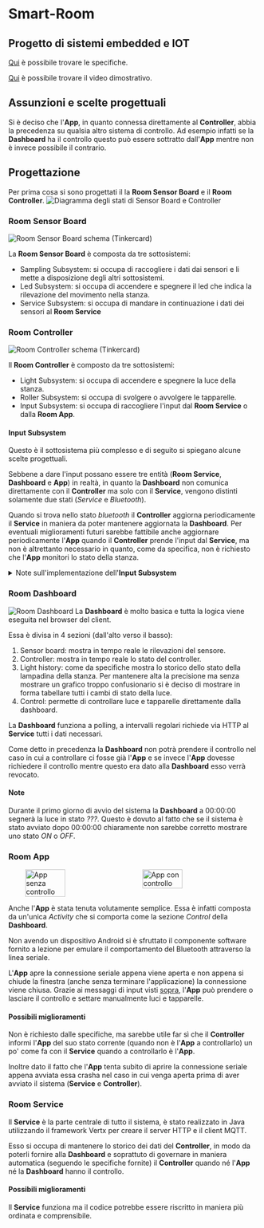 # Smart-Room

## Progetto di sistemi embedded e IOT
[Qui](./Specificaitions.pdf) è possibile trovare le specifiche.

[Qui](./vid/smart_room_video_no_audio.mp4) è possibile trovare il video dimostrativo.

## Assunzioni e scelte progettuali
Si è deciso che l'**App**, in quanto connessa direttamente al **Controller**, abbia la precedenza su qualsia altro sistema di controllo.
Ad esempio infatti se la **Dashboard** ha il controllo questo può essere sottratto dall'**App** mentre non è invece possibile il contrario.

## Progettazione
Per prima cosa si sono progettati il la **Room Sensor Board** e il **Room Controller**.
![Diagramma degli stati di Sensor Board e Controller](./img/state_diagrams.png)

### Room Sensor Board
![Room Sensor Board schema (Tinkercard)](./img/room_sensor_board.png)

La **Room Sensor Board** è composta da tre sottosistemi:
- Sampling Subsystem: si occupa di raccogliere i dati dai sensori e li mette a disposizione degli altri sottosistemi.
- Led Subsystem: si occupa di accendere e spegnere il led che indica la rilevazione del movimento nella stanza.
- Service Subsystem: si occupa di mandare in continuazione i dati dei sensori al **Room Service**

### Room Controller
![Room Controller schema (Tinkercard)](./img/room_controller.png)

Il **Room Controller** è composto da tre sottosistemi:
- Light Subsystem: si occupa di accendere e spegnere la luce della stanza.
- Roller Subsystem: si occupa di svolgere o avvolgere le tapparelle.
- Input Subsystem: si occupa di raccogliere l'input dal **Room Service** o dalla **Room App**.

#### Input Subsystem
Questo è il sottosistema più complesso e di seguito si spiegano alcune scelte progettuali.

Sebbene a dare l'input possano essere tre entità (**Room Service**, **Dashboard** e **App**) in realtà, in quanto la **Dashboard** non comunica direttamente con il **Controller** ma solo con il **Service**, vengono distinti solamente due stati (*Service* e *Bluetooth*). 

Quando si trova nello stato *bluetooth* il **Controller** aggiorna periodicamente il **Service** in maniera da poter mantenere aggiornata la **Dashboard**. Per eventuali miglioramenti futuri sarebbe fattibile anche aggiornare periodicamente l'**App** quando il **Controller** prende l'input dal **Service**, ma non è altrettanto necessario in quanto, come da specifica, non è richiesto che l'**App** monitori lo stato della stanza.

<details>
<summary>
    <span id="InputSubsystemInput"> Note sull'implementazione dell'<span style="font-weight: bold;">Input Subsystem </span> </span>
</summary>

Siccome i periodi del **Controller** potrebbero essere modificati, e quindi potrebbero diventare addirittura più lunghi dell'invio degli input da parte del **Service** o dell'**App**, e siccome il **Service** e l'**App** potrebbero inviare messaggi in maniera molto ravvicinata si è deciso di permettere l'accumulo dei messaggi di input.

Accumulare i messaggi rende però necessario memorizzarne la sorgente, si è scelto quindi di utilizzare un unico formato di messaggi di input sia dal **Service** che dall'**App** che è il seguente.

\<InputChangeFlag\>;\<InputSource\>;\<Light\>;\<RollerPercentage\>

*InputChangeFlag* serve ad indicare il cambio di sorgente di input, è un intero e può assumere i seguenti valori:
- NO_CHANGE = 0 (la sorgente non cambia)
- BT_CONN = 1 (la sorgente diventa il bluetooth)
- BT_DISC = 2 (la sorgente torna ad essere il **Service**)

*InputSource* è un intero e può assumere i seguenti valori:
- SERVICE = 0
- BLUETOOTH = 1

*Light* e *RollerPercentage* sono interi e indicano se accendere o meno la luce e la percentuale di apertura delle tapparelle.

Questi messaggi, in caso si accumulo, vengono processati in un unico ciclo dell'**Input Subsystem** ma in modo da tenere consistente lo stato del controller, come se i messaggi fossero stati processati uno per ogni ciclo.

Il motivo per cui non è possibile utilizzare semplicemente solo l'ultimo input è evidente con il seguente esempio:
>
>Si ipotizzi l'accumulo dei seguenti messaggi (a sinistra i più vecchi)
>
>0;0;x;xxx : 1;1;x;xxx : 0;0;x;xxx
>
>Il primo messaggio viene dal **Service**.
>
>Il secondo messaggio viene dall'**App** e indica il cambio di input a *BLUETOOTH*
>
>Il terzo messaggio viene dal **Service** che ancora non sa che l'**App** ha preso il controllo.
>
>Se prendessimo in considerazione solo l'ultimo messaggio avremmo sostanzialmente ignorato il cambio di input.

Si noti infine che essendo il seriale l'unico canale di comunicazione su cui devono passare sia i messaggi del **Service** che quelli provenienti dal bluetooth sono possibili delle collisioni.

Per semplicità l'unica contromisura a questo problema è stata quella di tenere i messaggi più corti possibile in modo da ridurre la probabilità di collisione.
Eventualmente sarebbe possibile decidere una lunghezza fissa dei messaggi (in caso di messaggi più brevi inserire un padding) in questo modo se due messaggi dovessero collidere ci si potrebbe rendere conto della collisione e scartare i dati ricevuti.
</details>

### Room Dashboard
![Room Dashboard](./img/dashboard.png)
La **Dashboard** è molto basica e tutta la logica viene eseguita nel browser del client.

Essa è divisa in 4 sezioni (dall'alto verso il basso):

1. Sensor board: mostra in tempo reale le rilevazioni del sensore.
1. Controller: mostra in tempo reale lo stato del controller.
1. Light history: come da specifiche mostra lo storico dello stato della lampadina della stanza. Per mantenere alta la precisione ma senza mostrare un grafico troppo confusionario si è deciso di mostrare in forma tabellare tutti i cambi di stato della luce.
1. Control: permette di controllare luce e tapparelle direttamente dalla dashboard.

La **Dashboard** funziona a polling, a intervalli regolari richiede via HTTP al **Service** tutti i dati necessari.

Come detto in precedenza la **Dashboard** non potrà prendere il controllo nel caso in cui a controllare ci fosse già l'**App** e se invece l'**App** dovesse richiedere il controllo mentre questo era dato alla **Dashboard** esso verrà revocato.

#### Note
Durante il primo giorno di avvio del sistema la **Dashboard** a 00:00:00 segnerà la luce in stato *???*. Questo è dovuto al fatto che se il sistema è stato avviato dopo 00:00:00 chiaramente non sarebbe corretto mostrare uno stato *ON* o *OFF*.

### Room App
<div style="display: flex; justify-content: space-evenly">
    <img style="width: 40%;" src="./img/app_1.png" alt="App senza controllo">
    <img style="width: 40%;" src="./img/app_2.png" alt="App con controllo">
</div>

Anche l'**App** è stata tenuta volutamente semplice. Essa è infatti composta da un'unica *Activity* che si comporta come la sezione *Control* della **Dashboard**.

Non avendo un dispositivo Android si è sfruttato il componente software fornito a lezione per emulare il comportamento del Bluetooth attraverso la linea seriale.

L'**App** apre la connessione seriale appena viene aperta e non appena si chiude la finestra (anche senza terminare l'applicazione) la connessione viene chiusa.
Grazie ai messaggi di input visti [sopra](#InputSubsystemInput), l'**App** può prendere o lasciare il controllo e settare manualmente luci e tapparelle.

#### Possibili miglioramenti
Non è richiesto dalle specifiche, ma sarebbe utile far sì che il **Controller** informi l'**App** del suo stato corrente (quando non è l'**App** a controllarlo) un po' come fa con il **Service** quando a controllarlo è l'**App**.

Inoltre dato il fatto che l'**App** tenta subito di aprire la connessione seriale appena avviata essa crasha nel caso in cui venga aperta prima di aver avviato il sistema (**Service** e **Controller**).

### Room Service
Il **Service** è la parte centrale di tutto il sistema, è stato realizzato in Java utilizzando il framework Vertx per creare il server HTTP e il client MQTT.

Esso si occupa di mantenere lo storico dei dati del **Controller**, in modo da poterli fornire alla **Dashboard** e soprattuto di governare in maniera automatica (seguendo le specifiche fornite) il **Controller** quando né l'**App** né la **Dashboard** hanno il controllo.

#### Possibili miglioramenti
Il **Service** funziona ma il codice potrebbe essere riscritto in maniera più ordinata e comprensibile.
